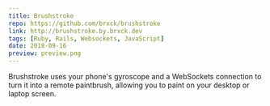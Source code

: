 ```yaml
---
title: Brushstroke
repo: https://github.com/brxck/brushstroke
link: http://brushstroke.by.brxck.dev
tags: [Ruby, Rails, Websockets, JavaScript]
date: 2018-09-16
preview: preview.png
---
```


Brushstroke uses your phone's gyroscope and a WebSockets connection to turn it into a remote paintbrush, allowing you to paint on your desktop or laptop screen.
